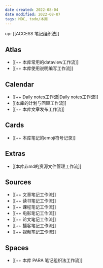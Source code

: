 ```yaml
---
date created: 2022-08-04
date modified: 2022-08-07
tags: MOC, todo/本周
---
```


up: [[ACCESS 笔记组织法]]

## Atlas

- [[++ 本库常用的dataview工作流]]
- [[++ 本库使用说明编写工作流]]

## Calendar

- [[++ Daily notes工作流|Daily notes工作流]]
- [[本库的计划与回顾工作流]]
- [[++ 本库文章发布工作流]]

## Cards

- [[++ 本库笔记的emoji符号记录]]

## Extras

- [[本库非md的资源文件管理工作流]]

## Sources

- [[++ 文章笔记工作流]]
- [[++ 读书笔记工作流]]
- [[++ 课程笔记工作流]]
- [[++ 电影笔记工作流]]
- [[++ 论文笔记工作流]]
- [[++ 播客笔记工作流]]
- [[++ 视频笔记工作流]]

## Spaces

- [[++ 本库 PARA 笔记组织法工作流]]

